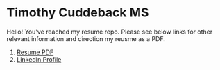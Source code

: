 # Timothy Cuddeback MS
Hello! You've reached my resume repo. Please see below links for other relevant information and direction my reusme as a PDF.

1. [Resume PDF](https://github.com/cuddebtj/resume/raw/main/Cuddeback_Tim_Resume.pdf)
2. [LinkedIn Profile](https://www.linkedin.com/in/timothy-j-cuddeback/)
